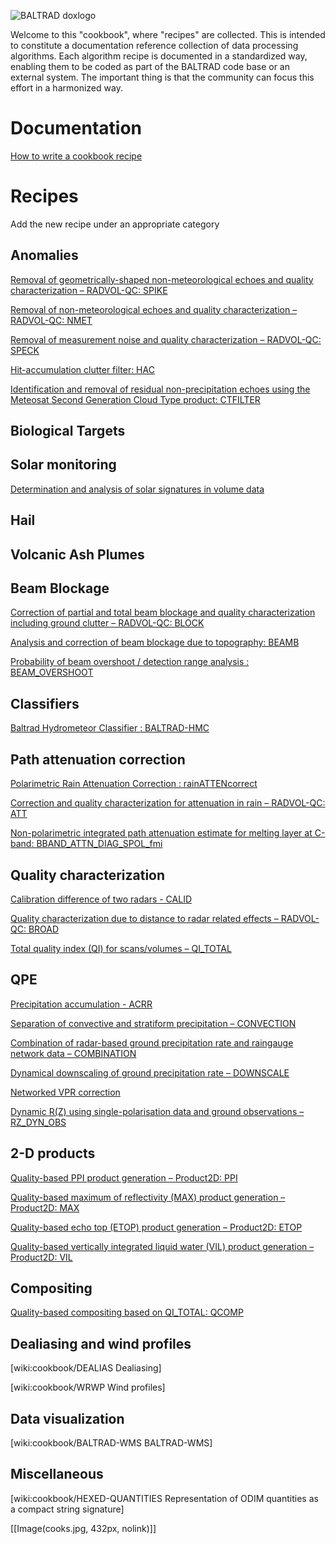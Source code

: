 ![BALTRAD doxlogo](/images/BALTRAD-doxlogo.png)

Welcome to this "cookbook", where "recipes" are collected. This is intended to constitute a documentation reference collection of data processing algorithms. Each algorithm recipe is documented in a standardized way, enabling them to be coded as part of the BALTRAD code base or an external system. The important thing is that the community can focus this effort in a harmonized way.

# Documentation
[How to write a cookbook recipe](cookbook_HOWTO)

<!--
[Cookbook roadmap](http://git.baltrad.eu/trac/wiki/cookbook/roadmap)

[Development and maintenance](http://git.baltrad.eu/trac/wiki/cookbook/dev-maint)

[wiki:cookbook/meetings Meeting minutes]
-->

# Recipes
Add the new recipe under an appropriate category

## Anomalies
[Removal of geometrically-shaped non-meteorological echoes and quality characterization – RADVOL-QC: SPIKE](cookbook_RADVOL_SPIKE)

[Removal of non-meteorological echoes and quality characterization – RADVOL-QC: NMET](cookbook_RADVOL_NMET)

[Removal of measurement noise and quality characterization – RADVOL-QC: SPECK](cookbook_RADVOL_SPECK)

[Hit-accumulation clutter filter: HAC](cookbook_HAC)

[Identification and removal of residual non-precipitation echoes using the Meteosat Second Generation Cloud Type product: CTFILTER](http://git.baltrad.eu/trac/wiki/cookbook/CTFILTER)

## Biological Targets
## Solar monitoring
[Determination and analysis of solar signatures in volume data](http://git.baltrad.eu/trac/wiki/cookbook/SOLARANALYSIS)

## Hail
## Volcanic Ash Plumes
## Beam Blockage
[Correction of partial and total beam blockage and quality characterization including ground clutter – RADVOL-QC: BLOCK](http://git.baltrad.eu/trac/wiki/cookbook/RADVOL-QC_BLOCK)

[Analysis and correction of beam blockage due to topography: BEAMB](http://git.baltrad.eu/trac/wiki/cookbook/BEAMB)

[Probability of beam overshoot / detection range analysis : BEAM_OVERSHOOT](http://git.baltrad.eu/trac/wiki/cookbook/BEAM_OVERSHOOT)
## Classifiers
[Baltrad Hydrometeor Classifier : BALTRAD-HMC](http://git.baltrad.eu/trac/wiki/cookbook/BALTRAD-HMC)

## Path attenuation correction
[Polarimetric Rain Attenuation Correction : rainATTENcorrect](http://git.baltrad.eu/trac/wiki/cookbook/PolRainAttCorr:)

[Correction and quality characterization for attenuation in rain – RADVOL-QC: ATT](http://git.baltrad.eu/trac/wiki/cookbook/RADVOL-QC_ATT)

[Non-polarimetric integrated path attenuation estimate for melting layer at C-band: BBAND_ATTN_DIAG_SPOL_fmi](http://git.baltrad.eu/trac/wiki/cookbook/BBAND_PIA_EST_NP:)

## Quality characterization
[Calibration difference of two radars - CALID](http://git.baltrad.eu/trac/wiki/cookbook/CALID)

[Quality characterization due to distance to radar related effects – RADVOL-QC: BROAD](http://git.baltrad.eu/trac/wiki/cookbook/RADVOL-QC_BROAD)

[Total quality index (QI) for scans/volumes – QI_TOTAL](http://git.baltrad.eu/trac/wiki/cookbook/QIT)

## QPE
[Precipitation accumulation - ACRR](http://git.baltrad.eu/trac/wiki/cookbook/ACRR)

[Separation of convective and stratiform precipitation – CONVECTION](http://git.baltrad.eu/trac/wiki/cookbook/CONV)

[Combination of radar-based ground precipitation rate and raingauge network data – COMBINATION](http://git.baltrad.eu/trac/wiki/cookbook/ADJUSTMENT)

[Dynamical downscaling of ground precipitation rate – DOWNSCALE](http://git.baltrad.eu/trac/wiki/cookbook/DOWNSCALE)

[Networked VPR correction](http://git.baltrad.eu/trac/wiki/cookbook/Networked-VPR-correction)

[Dynamic R(Z) using single-polarisation data and ground observations – RZ_DYN_OBS](http://git.baltrad.eu/trac/wiki/cookbook/RZ_DYN_OBS)

## 2-D products
[Quality-based PPI product generation – Product2D: PPI](http://git.baltrad.eu/trac/wiki/cookbook/Product2D_PPI)

[Quality-based maximum of reflectivity (MAX) product generation – Product2D: MAX](http://git.baltrad.eu/trac/wiki/cookbook/Product2D_MAX)

[Quality-based echo top (ETOP) product generation – Product2D: ETOP](http://git.baltrad.eu/trac/wiki/cookbook/Product2D_ET)

[Quality-based vertically integrated liquid water (VIL) product generation – Product2D: VIL](http://git.baltrad.eu/trac/wiki/cookbook/Product2D_VIL)

## Compositing
[Quality-based compositing based on QI_TOTAL: QCOMP](http://git.baltrad.eu/trac/wiki/cookbook/QCOMP)

## Dealiasing and wind profiles
[wiki:cookbook/DEALIAS Dealiasing]

[wiki:cookbook/WRWP Wind profiles]

## Data visualization
[wiki:cookbook/BALTRAD-WMS BALTRAD-WMS]

## Miscellaneous
[wiki:cookbook/HEXED-QUANTITIES Representation of ODIM quantities as a compact string signature]

[[Image(cooks.jpg, 432px, nolink)]]
